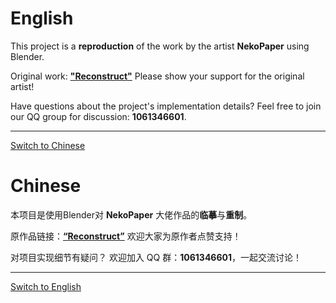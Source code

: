 # English

This project is a **reproduction** of the work by the artist **NekoPaper** using Blender.

Original work: [**"Reconstruct"**](https://www.bilibili.com/video/BV1P84y1274j/)
Please show your support for the original artist!

Have questions about the project's implementation details?
Feel free to join our QQ group for discussion: **1061346601**.

---

[Switch to Chinese](#chinese)

# Chinese <a name="chinese"></a>

本项目是使用Blender对 **NekoPaper** 大佬作品的**临摹**与**重制**。

原作品链接：[**“Reconstruct”**](https://www.bilibili.com/video/BV1P84y1274j/)
欢迎大家为原作者点赞支持！

对项目实现细节有疑问？
欢迎加入 QQ 群：**1061346601**，一起交流讨论！

---

[Switch to English](#english)
